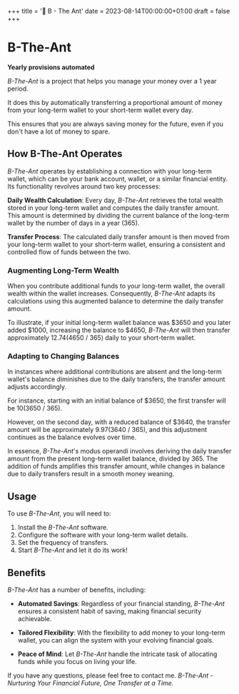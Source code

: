 +++
title = '🐜 B - The Ant'
date = 2023-08-14T00:00:00+01:00
draft = false
+++

# B-The-Ant

**Yearly provisions automated**

*B-The-Ant* is a project that helps you manage your money over a 1 year period.

It does this by automatically transferring a proportional amount of money from your long-term wallet to your short-term wallet every day.

This ensures that you are always saving money for the future, even if you don't have a lot of money to spare.

## How B-The-Ant Operates

*B-The-Ant* operates by establishing a connection with your long-term wallet, which can be your bank account, wallet, or a similar financial entity. Its functionality revolves around two key processes:

**Daily Wealth Calculation**: Every day, *B-The-Ant* retrieves the total wealth stored in your long-term wallet and computes the daily transfer amount. This amount is determined by dividing the current balance of the long-term wallet by the number of days in a year (365).

**Transfer Process**: The calculated daily transfer amount is then moved from your long-term wallet to your short-term wallet, ensuring a consistent and controlled flow of funds between the two.

### Augmenting Long-Term Wealth
When you contribute additional funds to your long-term wallet, the overall wealth within the wallet increases. Consequently, *B-The-Ant* adapts its calculations using this augmented balance to determine the daily transfer amount.

To illustrate, if your initial long-term wallet balance was $3650 and you later added $1000, increasing the balance to $4650, *B-The-Ant* will then transfer approximately $12.74 ($4650 / 365) daily to your short-term wallet.

### Adapting to Changing Balances
In instances where additional contributions are absent and the long-term wallet's balance diminishes due to the daily transfers, the transfer amount adjusts accordingly.

For instance, starting with an initial balance of $3650, the first transfer will be $10 ($3650 / 365).

However, on the second day, with a reduced balance of $3640, the transfer amount will be approximately $9.97 ($3640 / 365), and this adjustment continues as the balance evolves over time.

In essence, *B-The-Ant*'s modus operandi involves deriving the daily transfer amount from the present long-term wallet balance, divided by 365. The addition of funds amplifies this transfer amount, while changes in balance due to daily transfers result in a smooth money weaning.

## Usage

To use *B-The-Ant*, you will need to:

1. Install the *B-The-Ant* software.
2. Configure the software with your long-term wallet details.
3. Set the frequency of transfers.
4. Start *B-The-Ant* and let it do its work!

## Benefits

*B-The-Ant* has a number of benefits, including:

- **Automated Savings**: Regardless of your financial standing, *B-The-Ant* ensures a consistent habit of saving, making financial security achievable.

- **Tailored Flexibility**: With the flexibility to add money to your long-term wallet, you can align the system with your evolving financial goals.

- **Peace of Mind**: Let *B-The-Ant* handle the intricate task of allocating funds while you focus on living your life.

If you have any questions, please feel free to contact me.
*B-The-Ant - Nurturing Your Financial Future, One Transfer at a Time.*

